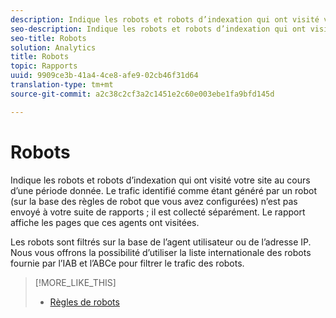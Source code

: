 ```yaml
---
description: Indique les robots et robots d’indexation qui ont visité votre site au cours d’une période donnée. Le trafic identifié comme étant généré par un robot (sur la base des règles de robot que vous avez configurées) n’est pas envoyé à votre suite de rapports ; il est collecté séparément. Le rapport affiche les pages que ces agents ont visitées.
seo-description: Indique les robots et robots d’indexation qui ont visité votre site au cours d’une période donnée. Le trafic identifié comme étant généré par un robot (sur la base des règles de robot que vous avez configurées) n’est pas envoyé à votre suite de rapports ; il est collecté séparément. Le rapport affiche les pages que ces agents ont visitées.
seo-title: Robots
solution: Analytics
title: Robots
topic: Rapports
uuid: 9909ce3b-41a4-4ce8-afe9-02cb46f31d64
translation-type: tm+mt
source-git-commit: a2c38c2cf3a2c1451e2c60e003ebe1fa9bfd145d

---
```



# Robots

Indique les robots et robots d’indexation qui ont visité votre site au cours d’une période donnée. Le trafic identifié comme étant généré par un robot (sur la base des règles de robot que vous avez configurées) n’est pas envoyé à votre suite de rapports ; il est collecté séparément. Le rapport affiche les pages que ces agents ont visitées.

Les robots sont filtrés sur la base de l’agent utilisateur ou de l’adresse IP. Nous vous offrons la possibilité d’utiliser la liste internationale des robots fournie par l’IAB et l’ABCe pour filtrer le trafic des robots.

>[!MORE_LIKE_THIS]
>
>* [Règles de robots](https://marketing.adobe.com/resources/help/en_US/admin/c_bot_rules.html)

